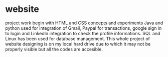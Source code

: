 # website
project work
begin with HTML and CSS concepts and experiments
Java and python used for integration of Gmail, Paypal for transactions, google sign in to login and LinkedIn integration to check the profile informations.
SQL and Linux has been used for database management.
This whole project of website designing is on my local hard drive due to which it may not be properly visible but all the codes are accesible.
